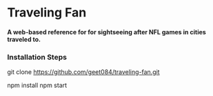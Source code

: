 # Traveling Fan

#### A web-based reference for for sightseeing after NFL games in cities traveled to.

### Installation Steps

  git clone https://github.com/geet084/traveling-fan.git

  npm install
  npm start
